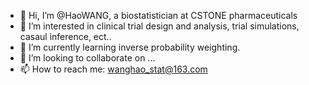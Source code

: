 - 👋 Hi, I’m @HaoWANG, a biostatistician at CSTONE pharmaceuticals
- 👀 I’m interested in clinical trial design and analysis, trial simulations, casaul inference, ect..
- 🌱 I’m currently learning inverse probability weighting.
- 💞️ I’m looking to collaborate on ...
- 📫 How to reach me: wanghao_stat@163.com

<!---
HaoWANG-STAT/HaoWANG-STAT is a ✨ special ✨ repository because its `README.md` (this file) appears on your GitHub profile.
You can click the Preview link to take a look at your changes.
--->
